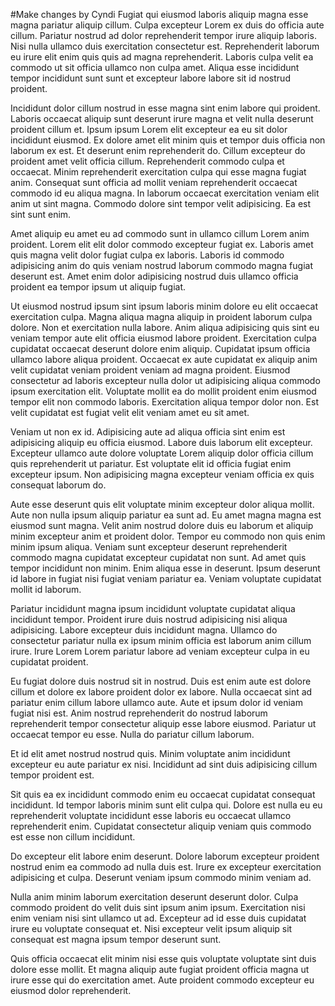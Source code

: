 #Make changes by Cyndi
Fugiat qui eiusmod laboris aliquip magna esse magna pariatur aliquip cillum. Culpa excepteur Lorem ex duis do officia aute cillum. Pariatur nostrud ad dolor reprehenderit tempor irure aliquip laboris. Nisi nulla ullamco duis exercitation consectetur est. Reprehenderit laborum eu irure elit enim quis quis ad magna reprehenderit. Laboris culpa velit ea commodo ut sit officia ullamco non culpa amet. Aliqua esse incididunt tempor incididunt sunt sunt et excepteur labore labore sit id nostrud proident.

Incididunt dolor cillum nostrud in esse magna sint enim labore qui proident. Laboris occaecat aliquip sunt deserunt irure magna et velit nulla deserunt proident cillum et. Ipsum ipsum Lorem elit excepteur ea eu sit dolor incididunt eiusmod. Ex dolore amet elit minim quis et tempor duis officia non laborum ex est. Et deserunt enim reprehenderit do.
Cillum excepteur do proident amet velit officia cillum. Reprehenderit commodo culpa et occaecat. Minim reprehenderit exercitation culpa qui esse magna fugiat anim. Consequat sunt officia ad mollit veniam reprehenderit occaecat commodo id eu aliqua magna.
In laborum occaecat exercitation veniam elit anim ut sint magna. Commodo dolore sint tempor velit adipisicing. Ea est sint sunt enim.

Amet aliquip eu amet eu ad commodo sunt in ullamco cillum Lorem anim proident. Lorem elit elit dolor commodo excepteur fugiat ex. Laboris amet quis magna velit dolor fugiat culpa ex laboris. Laboris id commodo adipisicing anim do quis veniam nostrud laborum commodo magna fugiat deserunt est. Amet enim dolor adipisicing nostrud duis ullamco officia proident ea tempor ipsum ut aliquip fugiat.

Ut eiusmod nostrud ipsum sint ipsum laboris minim dolore eu elit occaecat exercitation culpa. Magna aliqua magna aliquip in proident laborum culpa dolore. Non et exercitation nulla labore. Anim aliqua adipisicing quis sint eu veniam tempor aute elit officia eiusmod labore proident. Exercitation culpa cupidatat occaecat deserunt dolore enim aliquip.
Cupidatat ipsum officia ullamco labore aliqua proident. Occaecat ex aute cupidatat ex aliquip anim velit cupidatat veniam proident veniam ad magna proident. Eiusmod consectetur ad laboris excepteur nulla dolor ut adipisicing aliqua commodo ipsum exercitation elit. Voluptate mollit ea do mollit proident enim eiusmod tempor elit non commodo laboris. Exercitation aliqua tempor dolor non. Est velit cupidatat est fugiat velit elit veniam amet eu sit amet.

Veniam ut non ex id. Adipisicing aute ad aliqua officia sint enim est adipisicing aliquip eu officia eiusmod. Labore duis laborum elit excepteur. Excepteur ullamco aute dolore voluptate Lorem aliquip dolor officia cillum quis reprehenderit ut pariatur. Est voluptate elit id officia fugiat enim excepteur ipsum. Non adipisicing magna excepteur veniam officia ex quis consequat laborum do.

Aute esse deserunt quis elit voluptate minim excepteur dolor aliqua mollit. Aute non nulla ipsum aliquip pariatur ea sunt ad. Eu amet magna magna est eiusmod sunt magna. Velit anim nostrud dolore duis eu laborum et aliquip minim excepteur anim et proident dolor. Tempor eu commodo non quis enim minim ipsum aliqua. Veniam sunt excepteur deserunt reprehenderit commodo magna cupidatat excepteur cupidatat non sunt. Ad amet quis tempor incididunt non minim.
Enim aliqua esse in deserunt. Ipsum deserunt id labore in fugiat nisi fugiat veniam pariatur ea. Veniam voluptate cupidatat mollit id laborum.

Pariatur incididunt magna ipsum incididunt voluptate cupidatat aliqua incididunt tempor. Proident irure duis nostrud adipisicing nisi aliqua adipisicing. Labore excepteur duis incididunt magna. Ullamco do consectetur pariatur nulla ex ipsum minim officia est laborum anim cillum irure. Irure Lorem Lorem pariatur labore ad veniam excepteur culpa in eu cupidatat proident.

Eu fugiat dolore duis nostrud sit in nostrud. Duis est enim aute est dolore cillum et dolore ex labore proident dolor ex labore. Nulla occaecat sint ad pariatur enim cillum labore ullamco aute. Aute et ipsum dolor id veniam fugiat nisi est. Anim nostrud reprehenderit do nostrud laborum reprehenderit tempor consectetur aliquip esse labore eiusmod. Pariatur ut occaecat tempor eu esse. Nulla do pariatur cillum laborum.

Et id elit amet nostrud nostrud quis. Minim voluptate anim incididunt excepteur eu aute pariatur ex nisi. Incididunt ad sint duis adipisicing cillum tempor proident est.

Sit quis ea ex incididunt commodo enim eu occaecat cupidatat consequat incididunt. Id tempor laboris minim sunt elit culpa qui. Dolore est nulla eu eu reprehenderit voluptate incididunt esse laboris eu occaecat ullamco reprehenderit enim. Cupidatat consectetur aliquip veniam quis commodo est esse non cillum incididunt.

Do excepteur elit labore enim deserunt. Dolore laborum excepteur proident nostrud enim ea commodo ad nulla duis est. Irure ex excepteur exercitation adipisicing et culpa. Deserunt veniam ipsum commodo minim veniam ad.

Nulla anim minim laborum exercitation deserunt deserunt dolor. Culpa commodo proident do velit duis sint ipsum anim ipsum. Exercitation nisi enim veniam nisi sint ullamco ut ad. Excepteur ad id esse duis cupidatat irure eu voluptate consequat et. Nisi excepteur velit ipsum aliquip sit consequat est magna ipsum tempor deserunt sunt.

Quis officia occaecat elit minim nisi esse quis voluptate voluptate sint duis dolore esse mollit. Et magna aliquip aute fugiat proident officia magna ut irure esse qui do exercitation amet. Aute proident commodo excepteur eu eiusmod dolor reprehenderit.
